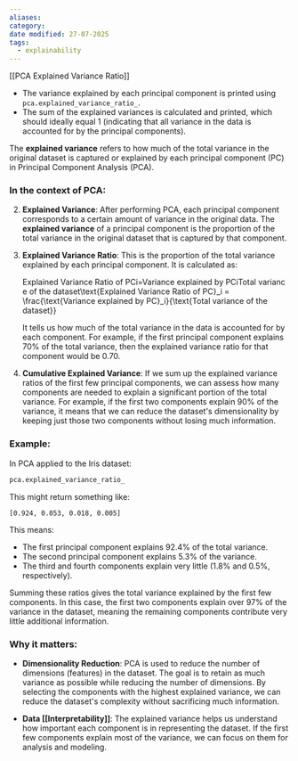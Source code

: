 ```yaml
---
aliases: 
category: 
date modified: 27-07-2025
tags:
  - explainability
---
```

[[PCA Explained Variance Ratio]]
- The variance explained by each principal component is printed using `pca.explained_variance_ratio_`.
- The sum of the explained variances is calculated and printed, which should ideally equal 1 (indicating that all variance in the data is accounted for by the principal components).

The **explained variance** refers to how much of the total variance in the original dataset is captured or explained by each principal component (PC) in Principal Component Analysis (PCA).

### In the context of PCA:
    
2. **Explained Variance**: After performing PCA, each principal component corresponds to a certain amount of variance in the original data. The **explained variance** of a principal component is the proportion of the total variance in the original dataset that is captured by that component.
    
3. **Explained Variance Ratio**: This is the proportion of the total variance explained by each principal component. It is calculated as:
    
    Explained Variance Ratio of PCi=Variance explained by PCiTotal variance of the dataset\text{Explained Variance Ratio of PC}_i = \frac{\text{Variance explained by PC}_i}{\text{Total variance of the dataset}}
    
    It tells us how much of the total variance in the data is accounted for by each component. For example, if the first principal component explains 70% of the total variance, then the explained variance ratio for that component would be 0.70.
    
4. **Cumulative Explained Variance**: If we sum up the explained variance ratios of the first few principal components, we can assess how many components are needed to explain a significant portion of the total variance. For example, if the first two components explain 90% of the variance, it means that we can reduce the dataset's dimensionality by keeping just those two components without losing much information.
    

### Example:

In PCA applied to the Iris dataset:

```python
pca.explained_variance_ratio_
```

This might return something like:

```
[0.924, 0.053, 0.018, 0.005]
```

This means:

- The first principal component explains 92.4% of the total variance.
- The second principal component explains 5.3% of the variance.
- The third and fourth components explain very little (1.8% and 0.5%, respectively).

Summing these ratios gives the total variance explained by the first few components. In this case, the first two components explain over 97% of the variance in the dataset, meaning the remaining components contribute very little additional information.

### Why it matters:

- **Dimensionality Reduction**: PCA is used to reduce the number of dimensions (features) in the dataset. The goal is to retain as much variance as possible while reducing the number of dimensions. By selecting the components with the highest explained variance, we can reduce the dataset's complexity without sacrificing much information.
    
- **Data [[Interpretability]]**: The explained variance helps us understand how important each component is in representing the dataset. If the first few components explain most of the variance, we can focus on them for analysis and modeling.
    